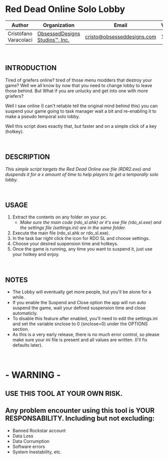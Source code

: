 # Red Dead Online Solo Lobby


|Author|Organization|Email|Version|Build|      
----|----|----|----|----|
Cristófano Varacolaci|[ObsessedDesigns Studios™, Inc.](https://obsesseddesigns.com)|cristo@obsesseddesigns.com|1.0.0.0|2021.11.20|

&nbsp;
&nbsp;

## INTRODUCTION
Tired of griefers online? tired of those menu modders that destroy your game?
Well we all know by now that you need to change lobby to leave those behind. But What if you are unlucky and get into one with more griefers?

Well I saw online (I can't reliable tell the original mind behind this) you can suspend your game going to task manager wait a bit and re-enabling it to make a pseudo temporal solo lobby. 

Well this script does exactly that, but faster and on a simple click of a key (hotkey).

&nbsp;

## DESCRIPTION
_This simple script targets the Red Dead Online exe file  (RDR2.exe) and duspends it for a x amount of time to help players to get a temporally solo lobby._

&nbsp;
&nbsp;

## USAGE

1. Extract the contents on any folder on your pc.
    * _Make sure the main code (rdo_sl.ahk) or it's exe file (rdo_sl.exe) and the settings file (settings.ini) are in the same folder._
2. Execute the main file (rdo_sl.ahk or rdo_sl.exe).
3. In the task bar right click the icon for RDO SL and choose settings.
4. Choose your desired suspension time and hotkeys.
5. Once the game is running, any time you want to suspend it, just use your hotkey and enjoy.

&nbsp;

## NOTES

* The Lobby will eventually get more people, but you'll be alone for a while.
* If you enable the Suspend and Close option the app will run auto suspend the game, wait your defined suspension time and close automaticly. 
* To disable this feature after enabled, you'll need to edit the settings.ini and set the variable snclose to 0 (snclose=0) under the OPTIONS section.
* As this is a very early release, there is no much error control, so please make sure your ini file is present and all values are written. (I'll fix defaults later).

&nbsp;
&nbsp;

#  - WARNING - 

## USE THIS TOOL AT YOUR OWN RISK.
## Any problem encounter using this tool is YOUR RESPONSABILITY. Including but not excluding: 
* Banned Rockstar account
* Data Loss
* Data Corrumption
* Software errors
* System Inestability, etc.
